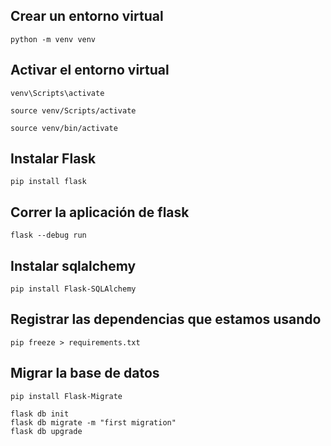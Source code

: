 ## Crear un entorno virtual

```
python -m venv venv
```

## Activar el entorno virtual

```
venv\Scripts\activate

source venv/Scripts/activate

source venv/bin/activate
```

## Instalar Flask

```
pip install flask
```

## Correr la aplicación de flask

```
flask --debug run
```

## Instalar sqlalchemy

```
pip install Flask-SQLAlchemy
```

## Registrar las dependencias que estamos usando

```
pip freeze > requirements.txt
```

## Migrar la base de datos

```
pip install Flask-Migrate

flask db init
flask db migrate -m "first migration"
flask db upgrade
```